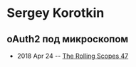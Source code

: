 # Sergey Korotkin

## oAuth2 под микроскопом
- 2018 Apr 24 -- [The Rolling Scopes 47](https://www.youtube.com/watch?v=Y6gEOO2rUfA)    
